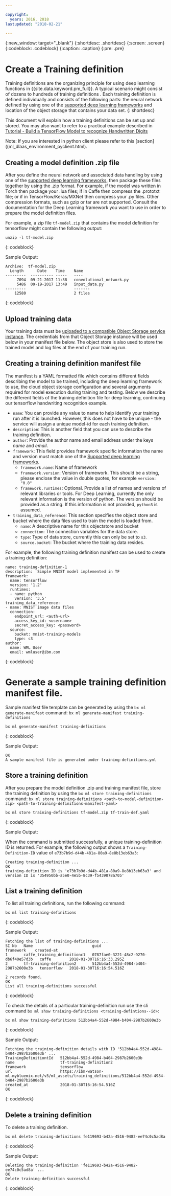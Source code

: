 ```yaml
---

copyright:
  years: 2016, 2018
lastupdated: "2018-02-21"

---
```

{:new_window: target="_blank"}
{:shortdesc: .shortdesc}
{:screen: .screen}
{:codeblock: .codeblock}
{:caption: .caption}
{:pre: .pre}

# Create a Training definition

Training definitions are the organizing principle for using deep learning functions in {{site.data.keyword.pm_full}}. A typical scenario might consist of dozens to hundreds of training definitions . Each training definition is defined individually and consists of the following parts: the neural network defined by using one of the [supported deep learning frameworks](pm_service_supported_frameworks.html) and location of the object storage that contains your data set.
{: shortdesc}

<!--<p align="center"><img src="images/experiment_to_training_runs_text.svg?lang=en" alt="relation of experiments to training runs"></p>-->

This document will explain how a training definitions can be set up and stored.  You may also want to refer to a practical example described in [Tutorial - Build a TensorFlow Model to recognize Handwritten Digits](ml_dlaas_working_with_sample_models.html)


Note: If you are interested in python client please refer to this [section]((ml_dlaas_environment_pyclient.html).

## Creating a model definition .zip file

After you define the neural network and associated data handling by using one of the [supported deep learning frameworks](ml_dlaas_supported_framework.html), then package these files together by using the .zip format. For example, if the model was written in Torch then package your .lua files; if in Caffe then compress the .prototxt file; or if in TensorFlow/Keras/MXNet then compress your .py files.  Other compression formats, such as gzip or tar are not supported. Consult the documentation for the Deep Learning framework you want to use in order to prepare the model definition files.  

<!-- Supposedly this isn't true anymore >> NOTE: All model definition files must be in the first level of the zip file so ensure there are no nested directories in the zip file. -->

For example, a zip file `tf-model.zip` that contains the model definition for tensorflow might contain the following output:

```
unzip -l tf-model.zip
```
{: codeblock}

Sample Output:

```
Archive:  tf-model.zip
  Length      Date    Time    Name
---------  ---------- -----   ----
     7094  09-21-2017 11:38   convolutional_network.py
     5486  09-19-2017 13:49   input_data.py
---------                     -------
    12580                     2 files
```
{: codeblock}

## Upload training data

Your training data must be [uploaded to a compatible Object Storage service instance](ml_dlaas_object_store.html). The credentials from that Object Storage instance will be used below in your manifest file below. The object store is also used to store the trained model and log files at the end of your training run.

## Creating a training definition manifest file

The manifest is a YAML formatted file which contains different fields describing the model to be trained, including the deep learning framework to use, the cloud object storage configuration and several arguments required for model execution during training and testing. Below we describe the different fields of the training definition file for deep learning, continuing our tensorflow handwriting recognition example.

* `name`: You can provide any value to name to help identify your training run after it is launched.  However, this does not have to be unique - the service will assign a unique model-id for each training definition.
* `description`: This is another field that you can use to describe the training definition.
* `author`: Provide the author name and email address under the keys *name* and *email*.
* `framework`: This field provides framework specific information the name and version must match one of the [Supported deep learning frameworks](ml_dlaas_supported_framework.html).
    - `framework.name`: Name of framework
    - `framework.version`: Version of framework.  This should be a string, please enclose the value in double quotes, for example `version: "0.8"`
    - `framework.runtimes`:  Optional.  Provide a list of names and versions of relevant libraries or tools.  For Deep Learning, currently the only relevant information is the version of python.  The version should be provided as a string.  If this information is not provided, `python3` is assumed.
* `training_data_reference`: This section specifies the object store and bucket where the data files used to train the model is loaded from.
    - `name`: A descriptive name for this objectstore and bucket
    - `connection`: The connection variables for the data store.
    - `type`: Type of data store, currently this can only be set to `s3`.  
    - `source.bucket`: The bucket where the training data resides.

For example, the following training definition manifest can be used to create a training definition:

```
name: training-definition-1
description:  Simple MNIST model implemented in TF
framework:
  name: tensorflow
  version: '1.2'
  runtimes:
  - name: python
    version: '3.5'
training_data_reference:
- name: MNIST image data files
  connection:
    endpoint_url: <auth-url>
    access_key_id: <username>
    secret_access_key: <password>
  source:
    bucket: mnist-training-models
    type: s3
author:
  name: WML User
  email: wmluser@ibm.com
```
{: codeblock}


# Generate a sample training definition manifest file.

Sample manifest file template can be generated by using the `bx ml generate-manifest` command: `bx ml generate-manifest training-definitions`
```
bx ml generate-manifest training-definitions
```
{: codeblock}

Sample Output:

```
OK
A sample manifest file is generated under training-definitions.yml
```

## Store a training definition

After you prepare the model definition .zip and training manifest file, store the training definition by using the `bx ml store training-definitions` command: `bx ml store training-definitions <path-to-model-definition-zip> <path-to-training-definitions-manifest-yaml>`

```
bx ml store training-definitions tf-model.zip tf-train-def.yaml
```
{: codeblock}

Sample Output:

When the command is submitted successfully, a unique training-definition ID is returned. For example, the following output shows a `Training-Definition-ID` value of `e73b7b9d-d44b-481a-80a9-8e8b13eb63a3`:

```
Creating training-definition ...
OK
training-definition ID is 'e73b7b9d-d44b-481a-80a9-8e8b13eb63a3' and version ID is '354950bb-a5e0-4e5b-8c39-f5439078a705'
```


## List a training definition

To list all training definitions,  run the following command:

```
bx ml list training-definitions
```
{: codeblock}

Sample Output:

```
Fetching the list of training-definitions ...
SI No   Name                          guid                                   framework    created-at
1       caffe_training_definitionc1   0787fae0-3221-48c2-9270-db6f40e57d3b   caffe        2018-01-30T16:16:33.295Z
2       tf-training-definition2       512bb4a4-552d-4984-b404-2987b2600e3b   tensorflow   2018-01-30T16:16:54.516Z

2 records found.
OK
List all training-definitions successful
```
{: codeblock}


To check the details of a particular training-definition run use the cli command `bx ml show training-definitions <training-defintions--id>`:

```
bx ml show training-definitions 512bb4a4-552d-4984-b404-2987b2600e3b

```
{: codeblock}

Sample Output:

```
Fetching the training-definition details with ID '512bb4a4-552d-4984-b404-2987b2600e3b' ...
TrainingDefinitiontId   512bb4a4-552d-4984-b404-2987b2600e3b
name                    tf-training-definition2
framework               tensorflow
url                     https://ibm-watson-ml.mybluemix.net/v3/ml_assets/training_definitions/512bb4a4-552d-4984-b404-2987b2600e3b
created_at              2018-01-30T16:16:54.516Z
OK

```
{: codeblock}


## Delete a training definition

To delete a training definition.

```
bx ml delete training-definitions fe119693-b42a-4516-9482-ee74c0c5ad8a
```
{: codeblock}

Sample Output:

```
Deleting the training-definition 'fe119693-b42a-4516-9482-ee74c0c5ad8a' ...
OK
Delete training-definition successful
```
{: codeblock}
